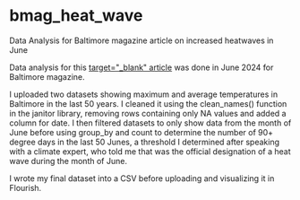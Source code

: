 # bmag_heat_wave
Data Analysis for Baltimore magazine article on increased heatwaves in June

Data analysis for this <a href="https://www.baltimoremagazine.com/section/health/baltimore-heat-wave-safety-cooling-hydration-tips/"> target="_blank" article</a> was done in June 2024 for Baltimore magazine. 

I uploaded two datasets showing maximum and average temperatures in Baltimore in the last 50 years. I cleaned it using the clean_names() function in the janitor library, removing rows containing only NA values and added a column for date. I then filtered datasets to only show data from the month of June before using group_by and count to determine the number of 90+ degree days in the last 50 Junes, a threshold I determined after speaking with a climate expert, who told me that was the official designation of a heat wave during the month of June. 

I wrote my final dataset into a CSV before uploading and visualizing it in Flourish. 
